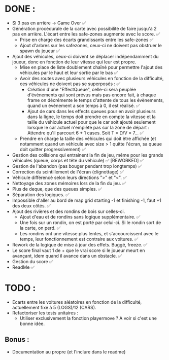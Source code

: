 # DONE :
- Si 3 pas en arrière -> Game Over ✅
- Génération procédurale de la carte avec possibilité de faire jusqu'à 2 pas en arrière. L'écart entre les safe-zones augmente avec le score. ✅
    - Prise en charge des écarts grandissants entre les safe-zones ✅
    - Ajout d'arbres sur les safezones, ceux-ci ne doivent pas obstruer le spawn du joueur ✅
- Ajout des véhicules, ceux-ci doivent se déplacer indépendamment du joueur, donc en fonction de leur vitesse qui leur est propre.
    - Mise en place de liste doublement chaîné pour permettre l'ajout des véhicules par le haut et leur sortie par le bas ✅
    - Avoir des routes avec plusieurs véhicules en fonction de la difficulté, ces véhicules ne doivent pas se superposés  : ✅
        - Création d'une "EffectQueue", celle-ci sera peuplée d'évènements qui sont prévus mais pas encore fait, à chaque frame on décrémente le temps d'attente de tous les évènements, quand un évènement a son temps à 0, il est réalisé. ✅
        - Ajout de cars dans les effects queues pour en avoir plusieurs dans la ligne, le temps doit prendre en compte la vitesse et la taille du véhicule actuel pour que le car soit ajouté seulement lorsque le car actuel n'empiète pas sur la zone de départ : Attendre qu'il parcourt 6 + 1 cases. Soit T = D/V = 7... ✅
    - Prendre en charge la taille des véhicules qui doit être affichée (et notamment quand un véhicule avec size > 1 quitte l'écran, sa queue doit quitter progressivement) ✅
- Gestion des collisions qui entrainent la fin de jeu, même pour les grands véhicules (queue, corps et tête du véhicule) ✅ [REWORKED] ✅
- Gestion de l'abandon (pas bouger pendant trop longtemps) ✅
- Correction du scintillement de l'écran (clignottage) ✅
- Véhicule différencé selon leurs directions ">" et "<". ✅
- Nettoyage des zones mémoires lors de la fin du jeu. ✅
- Plus de deque, que des queues simples. ✅
- Séparation des logiques. ✅
- Impossible d'aller au bord de map grid starting -1 et finishing -1, faut +1 des deux côtés. ✅
- Ajout des rivières et des rondins de bois sur celles-ci.
    - Ajout d'eau et de rondins sans logique supplémentaire. ✅
    - Une fois sur un rondin, on est porté par celui-ci. Si le rondin sort de la carte, on perd.  ✅
    - Les rondins ont une vitesse plus lentes, et s'accourcissent avec le temps, leur fonctionnement est contraire aux voitures. ✅
- Rework de la logique de mise à jour des effets. Buggé, freeze.  ✅
- Le score final vaut 1 de + que le vrai score si le joueur meurt en avançant, idem quand il avance dans un obstacle. ✅
- Gestion du score ✅
- ReadMe ✅

# TODO :
- Ecarts entre les voitures aléatoires en fonction de la difficulté, actuellement fixe à 5 (LOGS)/12 (CARS).
- Refactoriser les tests unitaires :
    - Utiliser exclusivement la fonction playermove ? A voir si c'est une bonne idée.

## Bonus :
- Documentation au propre (et l'inclure dans le readme)